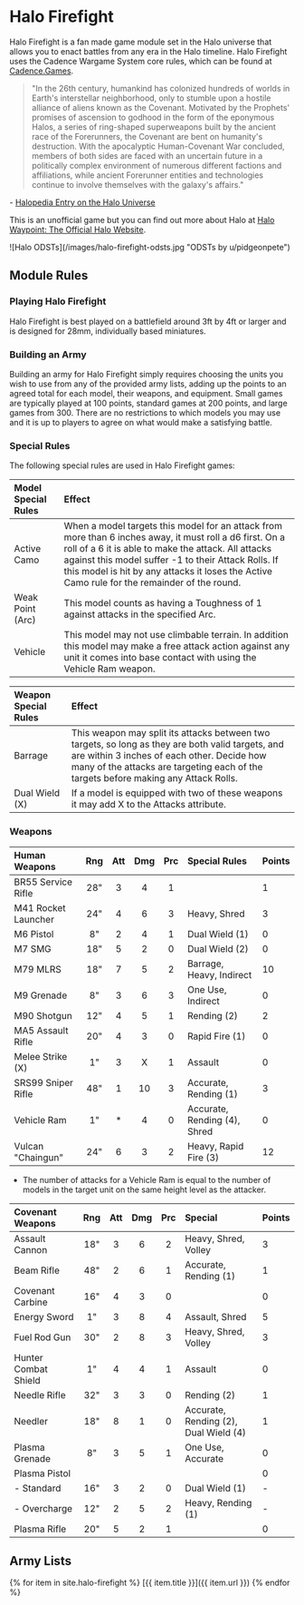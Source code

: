 # Halo Firefight

Halo Firefight is a fan made game module set in the Halo universe that allows you to enact battles from any era in the Halo timeline. Halo Firefight uses the Cadence Wargame System core rules, which can be found at [Cadence.Games](https://cadence.games).

> "In the 26th century, humankind has colonized hundreds of worlds in Earth's interstellar neighborhood, only to stumble upon a hostile alliance of aliens known as the Covenant. Motivated by the Prophets' promises of ascension to godhood in the form of the eponymous Halos, a series of ring-shaped superweapons built by the ancient race of the Forerunners, the Covenant are bent on humanity's destruction. With the apocalyptic Human-Covenant War concluded, members of both sides are faced with an uncertain future in a politically complex environment of numerous different factions and affiliations, while ancient Forerunner entities and technologies continue to involve themselves with the galaxy's affairs."

\- [Halopedia Entry on the Halo Universe](https://www.halopedia.org/)

This is an unofficial game but you can find out more about Halo at [Halo Waypoint: The Official Halo Website](https://www.halowaypoint.com/).

<span class="image main">
![Halo ODSTs](/images/halo-firefight-odsts.jpg "ODSTs by u/pidgeonpete")
</span>

## Module Rules

### Playing Halo Firefight

Halo Firefight is best played on a battlefield around 3ft by 4ft or larger and is designed for 28mm, individually based miniatures.

### Building an Army

Building an army for Halo Firefight simply requires choosing the units you wish to use from any of the provided army lists, adding up the points to an agreed total for each model, their weapons, and equipment. Small games are typically played at 100 points, standard games at 200 points, and large games from 300. There are no restrictions to which models you may use and it is up to players to agree on what would make a satisfying battle.

### Special Rules

The following special rules are used in Halo Firefight games:

| Model Special Rules | Effect |
| :------------------ | :----- |
| Active Camo | When a model targets this model for an attack from more than 6 inches away, it must roll a d6 first. On a roll of a 6 it is able to make the attack. All attacks against this model suffer -1 to their Attack Rolls. If this model is hit by any attacks it loses the Active Camo rule for the remainder of the round. |
| Weak Point (Arc) | This model counts as having a Toughness of 1 against attacks in the specified Arc. |
| Vehicle | This model may not use climbable terrain. In addition this model may make a free attack action against any unit it comes into base contact with using the Vehicle Ram weapon. |

| Weapon Special Rules | Effect |
| :------------------- | :----- |
| Barrage | This weapon may split its attacks between two targets, so long as they are both valid targets, and are within 3 inches of each other. Decide how many of the attacks are targeting each of the targets before making any Attack Rolls. |
| Dual Wield (X) | If a model is equipped with two of these weapons it may add X to the Attacks attribute. |

### Weapons

| Human Weapons        | Rng | Att | Dmg | Prc | Special Rules                    | Points |
| :------------------- | :-: | :-: | :-: | :-: | :------------------------------- | :----- |
| BR55 Service Rifle   | 28" |  3  |  4  |  1  |                                  | 1      |
| M41 Rocket Launcher  | 24" |  4  |  6  |  3  | Heavy, Shred                     | 3      |
| M6 Pistol            | 8"  |  2  |  4  |  1  | Dual Wield (1)                   | 0      |
| M7 SMG               | 18" |  5  |  2  |  0  | Dual Wield (2)                   | 0      |
| M79 MLRS             | 18" |  7  |  5  |  2  | Barrage, Heavy, Indirect         | 10     |
| M9 Grenade           | 8"  |  3  |  6  |  3  | One Use, Indirect                | 0      |
| M90 Shotgun          | 12" |  4  |  5  |  1  | Rending (2)                      | 2      |
| MA5 Assault Rifle    | 20" |  4  |  3  |  0  | Rapid Fire (1)                   | 0      |
| Melee Strike (X)     | 1"  |  3  |  X  |  1  | Assault                          | 0      |
| SRS99 Sniper Rifle   | 48" |  1  |  10 |  3  | Accurate, Rending (1)            | 3      |
| Vehicle Ram          | 1"  |  *  |  4  |  0  | Accurate, Rending (4), Shred     | 0      |
| Vulcan "Chaingun"    | 24" |  6  |  3  |  2  | Heavy, Rapid Fire (3)            | 12     |

* The number of attacks for a Vehicle Ram is equal to the number of models in the target unit on the same height level as the attacker.

| Covenant Weapons     | Rng | Att | Dmg | Prc | Special                               | Points |
| :------------------- | :-: | :-: | :-: | :-: | :------------------------------------ | :----- |
| Assault Cannon       | 18" |  3  |  6  |  2  | Heavy, Shred, Volley                  | 3      |
| Beam Rifle           | 48" |  2  |  6  |  1  | Accurate, Rending (1)                 | 1      |
| Covenant Carbine     | 16" |  4  |  3  |  0  |                                       | 0      |
| Energy Sword         | 1"  |  3  |  8  |  4  | Assault, Shred                        | 5      |
| Fuel Rod Gun         | 30" |  2  |  8  |  3  | Heavy, Shred, Volley                  | 3      |
| Hunter Combat Shield | 1"  |  4  |  4  |  1  | Assault                               | 0      |
| Needle Rifle         | 32" |  3  |  3  |  0  | Rending (2)                           | 1      |
| Needler              | 18" |  8  |  1  |  0  | Accurate, Rending (2), Dual Wield (4) | 1      |
| Plasma Grenade       | 8"  |  3  |  5  |  1  | One Use, Accurate                     | 0      |
| Plasma Pistol        |     |     |     |     |                                       | 0      |
| - Standard           | 16" |  3  |  2  |  0  | Dual Wield (1)                        | -      |
| - Overcharge         | 12" |  2  |  5  |  2  | Heavy, Rending (1)                    | -      |
| Plasma Rifle         | 20" |  5  |  2  |  1  |                                       | 0      |

## Army Lists

{% for item in site.halo-firefight %}
[{{ item.title }}]({{ item.url }})
{% endfor %}